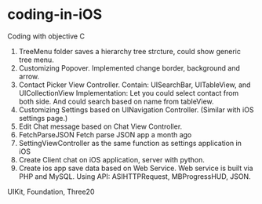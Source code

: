 coding-in-iOS
=============

Coding with objective C


1. TreeMenu folder saves a hierarchy tree strcture, could show generic tree menu.
2. Customizing Popover. Implemented change border, background and arrow.
3. Contact Picker View Controller.
    Contain: UISearchBar, UITableView, and UICollectionView
    Implementation: Let you could select contact from both side. And could search based on name from tableView.
4. Customizing Settings based on UINavigation Controller. (Similar with iOS settings page.)
5. Edit Chat message based on Chat View Controller.
6. FetchParseJSON	Fetch parse JSON app	a month ago
7. SettingViewController    as the same function as settings application in iOS
8. Create Client chat on iOS application, server with python.
9. Create ios app save data based on Web Service. Web service is built via PHP and MySQL. Using API: ASIHTTPRequest, MBProgressHUD, JSON.

UIKit, Foundation, Three20

